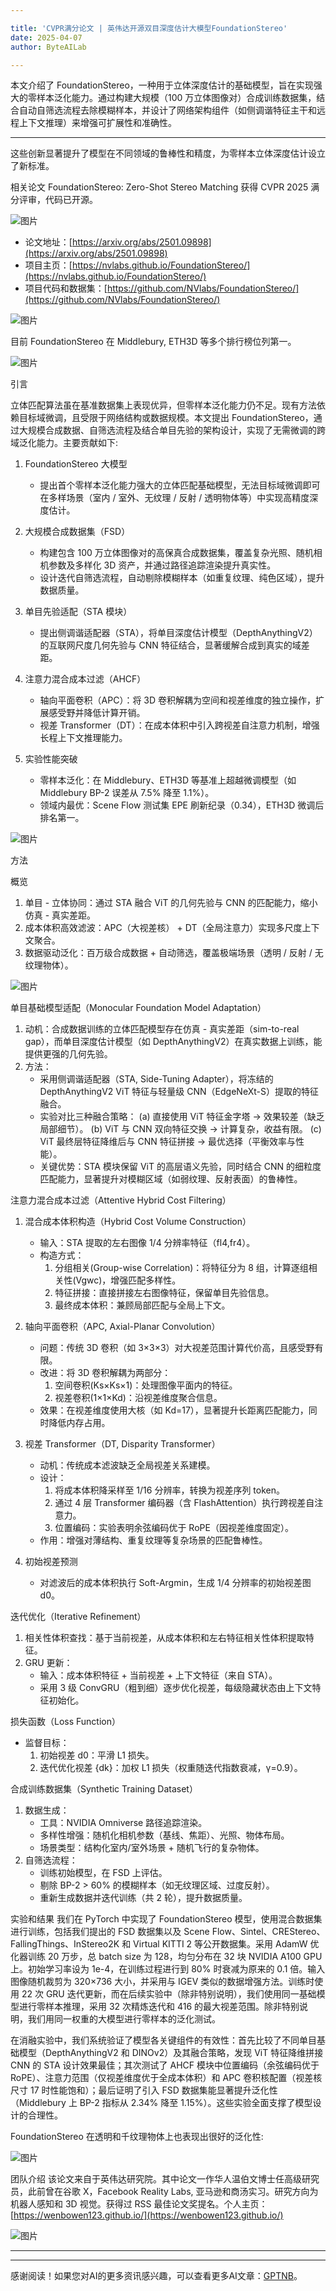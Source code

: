 ```yaml
---

title: 'CVPR满分论文 | 英伟达开源双目深度估计大模型FoundationStereo'
date: 2025-04-07
author: ByteAILab

---
```


本文介绍了 FoundationStereo，一种用于立体深度估计的基础模型，旨在实现强大的零样本泛化能力。通过构建大规模（100 万立体图像对）合成训练数据集，结合自动自筛选流程去除模糊样本，并设计了网络架构组件（如侧调谐特征主干和远程上下文推理）来增强可扩展性和准确性。

---
这些创新显著提升了模型在不同领域的鲁棒性和精度，为零样本立体深度估计设立了新标准。

相关论文 FoundationStereo: Zero-Shot Stereo Matching 获得 CVPR 2025 满分评审，代码已开源。

![图片](https://image.jiqizhixin.com/uploads/editor/236b918b-b2cf-43a2-a054-6427f5984971/640.png)

- 论文地址：[https://arxiv.org/abs/2501.09898](https://arxiv.org/abs/2501.09898)
- 项目主页：[https://nvlabs.github.io/FoundationStereo/](https://nvlabs.github.io/FoundationStereo/)
- 项目代码和数据集：[https://github.com/NVlabs/FoundationStereo/](https://github.com/NVlabs/FoundationStereo/)

![图片](https://image.jiqizhixin.com/uploads/editor/05aa7e63-cf3b-4f2e-9a00-a6f3a47182aa/640.png)

目前 FoundationStereo 在 Middlebury, ETH3D 等多个排行榜位列第一。

![图片](https://image.jiqizhixin.com/uploads/editor/cdecdb17-3ca2-4b85-b51c-b350397357d7/640.png)

引言

立体匹配算法虽在基准数据集上表现优异，但零样本泛化能力仍不足。现有方法依赖目标域微调，且受限于网络结构或数据规模。本文提出 FoundationStereo，通过大规模合成数据、自筛选流程及结合单目先验的架构设计，实现了无需微调的跨域泛化能力。主要贡献如下:

1. FoundationStereo 大模型
   - 提出首个零样本泛化能力强大的立体匹配基础模型，无法目标域微调即可在多样场景（室内 / 室外、无纹理 / 反射 / 透明物体等）中实现高精度深度估计。

2. 大规模合成数据集（FSD）
   - 构建包含 100 万立体图像对的高保真合成数据集，覆盖复杂光照、随机相机参数及多样化 3D 资产，并通过路径追踪渲染提升真实性。
   - 设计迭代自筛选流程，自动剔除模糊样本（如重复纹理、纯色区域），提升数据质量。

3. 单目先验适配（STA 模块）
   - 提出侧调谐适配器（STA），将单目深度估计模型（DepthAnythingV2）的互联网尺度几何先验与 CNN 特征结合，显著缓解合成到真实的域差距。

4. 注意力混合成本过滤（AHCF）
   - 轴向平面卷积（APC）：将 3D 卷积解耦为空间和视差维度的独立操作，扩展感受野并降低计算开销。
   - 视差 Transformer（DT）：在成本体积中引入跨视差自注意力机制，增强长程上下文推理能力。

5. 实验性能突破
   - 零样本泛化：在 Middlebury、ETH3D 等基准上超越微调模型（如 Middlebury BP-2 误差从 7.5% 降至 1.1%）。
   - 领域内最优：Scene Flow 测试集 EPE 刷新纪录（0.34），ETH3D 微调后排名第一。

![图片](https://image.jiqizhixin.com/uploads/editor/0940da53-de7f-485a-b96d-b1e0c7f79238/640.png)

方法

概览
1. 单目 - 立体协同：通过 STA 融合 ViT 的几何先验与 CNN 的匹配能力，缩小仿真 - 真实差距。
2. 成本体积高效滤波：APC（大视差核） + DT（全局注意力）实现多尺度上下文聚合。
3. 数据驱动泛化：百万级合成数据 + 自动筛选，覆盖极端场景（透明 / 反射 / 无纹理物体）。

![图片](https://image.jiqizhixin.com/uploads/editor/38b30cb3-49ed-4918-afbe-26f74786e845/640.png)

单目基础模型适配（Monocular Foundation Model Adaptation）

1. 动机：合成数据训练的立体匹配模型存在仿真 - 真实差距（sim-to-real gap），而单目深度估计模型（如 DepthAnythingV2）在真实数据上训练，能提供更强的几何先验。
2. 方法：
   - 采用侧调谐适配器（STA, Side-Tuning Adapter），将冻结的 DepthAnythingV2 ViT 特征与轻量级 CNN（EdgeNeXt-S）提取的特征融合。
   - 实验对比三种融合策略：
     (a) 直接使用 ViT 特征金字塔 → 效果较差（缺乏局部细节）。
     (b) ViT 与 CNN 双向特征交换 → 计算复杂，收益有限。
     (c) ViT 最终层特征降维后与 CNN 特征拼接 → 最优选择（平衡效率与性能）。
   - 关键优势：STA 模块保留 ViT 的高层语义先验，同时结合 CNN 的细粒度匹配能力，显著提升对模糊区域（如弱纹理、反射表面）的鲁棒性。

注意力混合成本过滤（Attentive Hybrid Cost Filtering）

1. 混合成本体积构造（Hybrid Cost Volume Construction）
   - 输入：STA 提取的左右图像 1/4 分辨率特征（fl4,fr4）。
   - 构造方式：
     1. 分组相关(Group-wise Correlation)：将特征分为 8 组，计算逐组相关性(Vgwc)，增强匹配多样性。
     2. 特征拼接：直接拼接左右图像特征，保留单目先验信息。
     3. 最终成本体积：兼顾局部匹配与全局上下文。

2. 轴向平面卷积（APC, Axial-Planar Convolution）
   - 问题：传统 3D 卷积（如 3×3×3）对大视差范围计算代价高，且感受野有限。
   - 改进：将 3D 卷积解耦为两部分：
     1. 空间卷积(Ks×Ks×1)：处理图像平面内的特征。
     2. 视差卷积(1×1×Kd)：沿视差维度聚合信息。
   - 效果：在视差维度使用大核（如 Kd=17），显著提升长距离匹配能力，同时降低内存占用。

3. 视差 Transformer（DT, Disparity Transformer）
   - 动机：传统成本滤波缺乏全局视差关系建模。
   - 设计：
     1. 将成本体积降采样至 1/16 分辨率，转换为视差序列 token。
     2. 通过 4 层 Transformer 编码器（含 FlashAttention）执行跨视差自注意力。
     3. 位置编码：实验表明余弦编码优于 RoPE（因视差维度固定）。
   - 作用：增强对薄结构、重复纹理等复杂场景的匹配鲁棒性。

4. 初始视差预测
   - 对滤波后的成本体积执行 Soft-Argmin，生成 1/4 分辨率的初始视差图 d0。

迭代优化（Iterative Refinement）
1. 相关性体积查找：基于当前视差，从成本体积和左右特征相关性体积提取特征。
2. GRU 更新：
   - 输入：成本体积特征 + 当前视差 + 上下文特征（来自 STA）。
   - 采用 3 级 ConvGRU（粗到细）逐步优化视差，每级隐藏状态由上下文特征初始化。

损失函数（Loss Function）
- 监督目标：
  1. 初始视差 d0：平滑 L1 损失。
  2. 迭代优化视差 {dk}：加权 L1 损失（权重随迭代指数衰减，γ=0.9）。

合成训练数据集（Synthetic Training Dataset）
1. 数据生成：
   - 工具：NVIDIA Omniverse 路径追踪渲染。
   - 多样性增强：随机化相机参数（基线、焦距）、光照、物体布局。
   - 场景类型：结构化室内/室外场景 + 随机飞行的复杂物体。
2. 自筛选流程：
   - 训练初始模型，在 FSD 上评估。
   - 剔除 BP-2 > 60% 的模糊样本（如无纹理区域、过度反射）。
   - 重新生成数据并迭代训练（共 2 轮），提升数据质量。

实验和结果
我们在 PyTorch 中实现了 FoundationStereo 模型，使用混合数据集进行训练，包括我们提出的 FSD 数据集以及 Scene Flow、Sintel、CREStereo、FallingThings、InStereo2K 和 Virtual KITTI 2 等公开数据集。采用 AdamW 优化器训练 20 万步，总 batch size 为 128，均匀分布在 32 块 NVIDIA A100 GPU 上。初始学习率设为 1e-4，在训练过程进行到 80% 时衰减为原来的 0.1 倍。输入图像随机裁剪为 320×736 大小，并采用与 IGEV 类似的数据增强方法。训练时使用 22 次 GRU 迭代更新，而在后续实验中（除非特别说明），我们使用同一基础模型进行零样本推理，采用 32 次精炼迭代和 416 的最大视差范围。除非特别说明，我们用同一权重的大模型进行零样本的泛化测试。

在消融实验中，我们系统验证了模型各关键组件的有效性：首先比较了不同单目基础模型（DepthAnythingV2 和 DINOv2）及其融合策略，发现 ViT 特征降维拼接 CNN 的 STA 设计效果最佳；其次测试了 AHCF 模块中位置编码（余弦编码优于 RoPE）、注意力范围（仅视差维度优于全成本体积）和 APC 卷积核配置（视差核尺寸 17 时性能饱和）；最后证明了引入 FSD 数据集能显著提升泛化性（Middlebury 上 BP-2 指标从 2.34% 降至 1.15%）。这些实验全面支撑了模型设计的合理性。

FoundationStereo 在透明和千纹理物体上也表现出很好的泛化性:

![图片](https://image.jiqizhixin.com/uploads/editor/8070ccfd-ed6a-42ba-93c9-4b85f4cea0f3/640.gif)

团队介绍
该论文来自于英伟达研究院。其中论文一作华人温伯文博士任高级研究员，此前曾在谷歌 X，Facebook Reality Labs, 亚马逊和商汤实习。研究方向为机器人感知和 3D 视觉。获得过 RSS 最佳论文奖提名。个人主页：[https://wenbowen123.github.io/](https://wenbowen123.github.io/)

![图片](https://image.jiqizhixin.com/uploads/editor/830b8a1c-449b-4d1c-9616-0d116a1acb33/640.png)

---
---
感谢阅读！如果您对AI的更多资讯感兴趣，可以查看更多AI文章：[GPTNB](https://gptnb.com)。